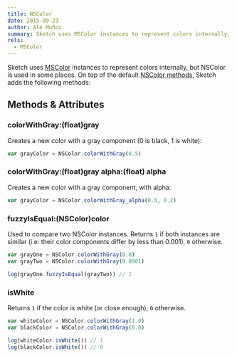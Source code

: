 ```yaml
---
title: NSColor
date: 2015-09-23
author: Ale Muñoz
summary: Sketch uses MSColor instances to represent colors internally, but NSColor is used in some places. On top of the default NSColor methods.
rels:
  - MSColor
---
```


Sketch uses [MSColor](/reference/MSColor/) instances to represent colors internally, but NSColor is used in some places. On top of the default [NSColor methods](https://developer.apple.com/library/mac/documentation/Cocoa/Reference/ApplicationKit/Classes/NSColor_Class/), Sketch adds the following methods:

## Methods & Attributes

### colorWithGray:(float)gray

Creates a new color with a gray component (0 is black, 1 is white):

```javascript
var grayColor = NSColor.colorWithGray(0.5)
```

### colorWithGray:(float)gray alpha:(float) alpha

Creates a new color with a gray component, with alpha:

```javascript
var grayColor = NSColor.colorWithGray_alpha(0.5, 0.2)
```

### fuzzyIsEqual:(NSColor)color

Used to compare two NSColor instances. Returns `1` if both instances are similar (i.e: their color components differ by less than 0.001), `0` otherwise.

```JavaScript
var grayOne = NSColor.colorWithGray(0.8)
var grayTwo = NSColor.colorWithGray(0.8001)

log(grayOne.fuzzyIsEqual(grayTwo)) // 1
```

### isWhite

Returns `1` if the color is white (or close enough), `0` otherwise.

```javascript
var whiteColor = NSColor.colorWithGray(1.0)
var blackColor = NSColor.colorWithGray(0.0)

log(whiteColor.isWhite()) // 1
log(blackColor.isWhite()) // 0
```
